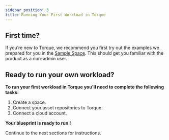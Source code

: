```yaml
---
sidebar_position: 3
title: Running Your First Workload in Torque
---
```


## First time?
If you’re new to Torque, we recommend you first try out the examples we prepared for you in the [Sample Space](/getting-started/The%20Sample%20Space). This should get you familiar with the product as a non-admin user.

## Ready to run your own workload?

**To run your first workload in Torque you'll need to complete the following tasks:**

1. Create a space.
2. Connect your asset repositories to Torque.
3. Connect a cloud account.

**Your blueprint is ready to run !**

Continue to the next sections for instructions. 